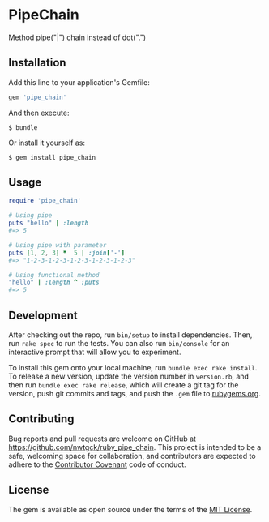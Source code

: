 # PipeChain

Method pipe("|") chain instead of dot(".")

## Installation

Add this line to your application's Gemfile:

```ruby
gem 'pipe_chain'
```

And then execute:

    $ bundle

Or install it yourself as:

    $ gem install pipe_chain

## Usage

```ruby
require 'pipe_chain'

# Using pipe
puts "hello" | :length
#=> 5

# Using pipe with parameter
puts [1, 2, 3] *  5 | :join['-']
#=> "1-2-3-1-2-3-1-2-3-1-2-3-1-2-3"

# Using functional method
"hello" | :length ^ :puts
#=> 5
```

## Development

After checking out the repo, run `bin/setup` to install dependencies. Then, run `rake spec` to run the tests. You can also run `bin/console` for an interactive prompt that will allow you to experiment.

To install this gem onto your local machine, run `bundle exec rake install`. To release a new version, update the version number in `version.rb`, and then run `bundle exec rake release`, which will create a git tag for the version, push git commits and tags, and push the `.gem` file to [rubygems.org](https://rubygems.org).

## Contributing

Bug reports and pull requests are welcome on GitHub at https://github.com/nwtgck/ruby_pipe_chain. This project is intended to be a safe, welcoming space for collaboration, and contributors are expected to adhere to the [Contributor Covenant](contributor-covenant.org) code of conduct.


## License

The gem is available as open source under the terms of the [MIT License](http://opensource.org/licenses/MIT).

